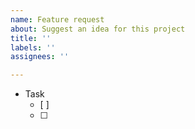 ```yaml
---
name: Feature request
about: Suggest an idea for this project
title: ''
labels: ''
assignees: ''

---
```


- Task
    - [ ] 
    - [ ]
